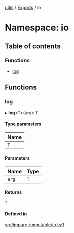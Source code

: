 [utils](../README.md) / [Exports](../modules.md) / io

# Namespace: io

## Table of contents

### Functions

- [log](io.md#log)

## Functions

### log

▸ **log**<`T`\>(`arg`): `T`

#### Type parameters

| Name |
| :------ |
| `T` |

#### Parameters

| Name | Type |
| :------ | :------ |
| `arg` | `T` |

#### Returns

`T`

#### Defined in

[src/impure-immutable/io.ts:1](https://github.com/alpinisme/utils/blob/dc5e134/src/impure-immutable/io.ts#L1)
